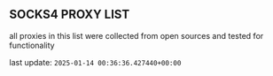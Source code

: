## SOCKS4 PROXY LIST

all proxies in this list were collected from open sources and tested for functionality

last update: `2025-01-14 00:36:36.427440+00:00`